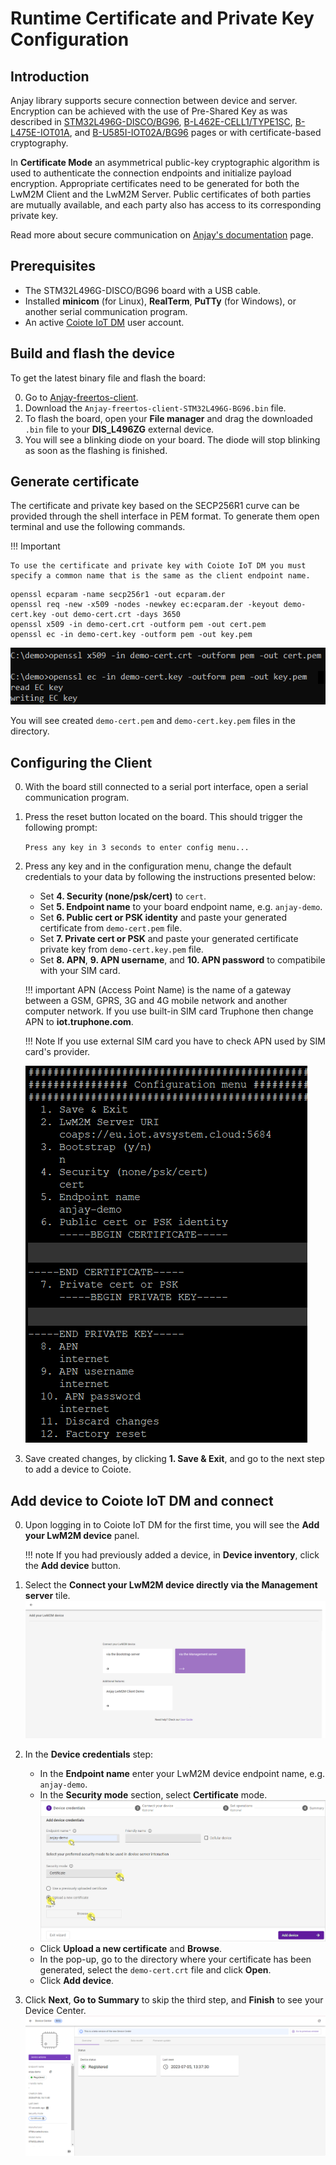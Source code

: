 # Runtime Certificate and Private Key Configuration

## Introduction
Anjay library supports secure connection between device and server. Encryption can be achieved with the use of Pre-Shared Key as was described in [STM32L496G-DISCO/BG96](STM32L496G-DISCO/BG96.md), [B-L462E-CELL1/TYPE1SC](B-L462E-CELL1/TYPE1SC.md), [B-L475E-IOT01A](B-L475E-IOT01A.md), and [B-U585I-IOT02A/BG96](B-U585I-IOT02A/BG96.md) pages or with certificate-based cryptography.

In **Certificate Mode** an asymmetrical public-key cryptographic algorithm is used to authenticate the connection endpoints and initialize payload encryption. Appropriate certificates need to be generated for both the LwM2M Client and the LwM2M Server. Public certificates of both parties are mutually available, and each party also has access to its corresponding private key.

Read more about secure communication on [Anjay's documentation](https://avsystem.github.io/Anjay-doc/BasicClient/BC-Security.html) page.


## Prerequisites
* The STM32L496G-DISCO/BG96 board with a USB cable.
* Installed **minicom** (for Linux), **RealTerm**, **PuTTy** (for Windows), or another serial communication program.
* An active [Coiote IoT DM](https://eu.iot.avsystem.cloud/) user account.

## Build and flash the device
To get the latest binary file and flash the board:

0. Go to [Anjay-freertos-client](https://github.com/AVSystem/Anjay-freertos-client/releases/).
0. Download the `Anjay-freertos-client-STM32L496G-BG96.bin` file.
0. To flash the board, open your **File manager** and drag the downloaded `.bin` file to your **DIS_L496ZG** external device.
0. You will see a blinking diode on your board. The diode will stop blinking as soon as the flashing is finished.

## Generate certificate
The certificate and private key based on the SECP256R1 curve can be provided through the shell interface in PEM format. To generate them open terminal and use the following commands.

!!! Important

    To use the certificate and private key with Coiote IoT DM you must specify a common name that is the same as the client endpoint name.

```
openssl ecparam -name secp256r1 -out ecparam.der
openssl req -new -x509 -nodes -newkey ec:ecparam.der -keyout demo-cert.key -out demo-cert.crt -days 3650
openssl x509 -in demo-cert.crt -outform pem -out cert.pem
openssl ec -in demo-cert.key -outform pem -out key.pem
```

![Fragement of creating certificates](images/create_cert.png)

You will see created `demo-cert.pem` and `demo-cert.key.pem` files in the directory.

## Configuring the Client

0. With the board still connected to a serial port interface, open a serial communication program.
0. Press the reset button located on the board. This should trigger the following prompt:

    ``Press any key in 3 seconds to enter config menu...``

0. Press any key and in the configuration menu, change the default credentials to your data by following the instructions presented below:
    - Set **4. Security (none/psk/cert)** to `cert`.
    - Set **5. Endpoint name** to your board endpoint name, e.g. `anjay-demo`.
    - Set **6. Public cert or PSK identity** and paste your generated certificate from `demo-cert.pem` file.
    - Set **7. Private cert or PSK** and paste your generated certificate private key from `demo-cert.key.pem` file.
    - Set **8. APN**, **9. APN username**, and **10. APN password** to compatibile with your SIM card.

    !!! important
        APN (Access Point Name) is the name of a gateway between a GSM, GPRS, 3G and 4G mobile network and another computer network. If you use built-in SIM card Truphone then change APN to **iot.truphone.com**.

    !!! Note
        If you use external SIM card you have to check APN used by SIM card's provider.

    ![Generate certificate in Anjay](images/anjay_cert.png)

0. Save created changes, by clicking **1. Save & Exit**, and go to the next step to add a device to Coiote.

## Add device to Coiote IoT DM and connect

0. Upon logging in to Coiote IoT DM for the first time, you will see the **Add your LwM2M device** panel.

    !!! note
        If you had previously added a device, in **Device inventory**, click the **Add device** button.

0. Select the **Connect your LwM2M device directly via the Management server** tile.
   ![Add via Mgmt](images/ex1.3.png "Add via Mgmt")
0. In the **Device credentials** step:
     - In the **Endpoint name** enter your LwM2M device endpoint name, e.g. `anjay-demo`.
     - In the **Security mode** section, select **Certificate** mode.
        ![Device credentials step](images/add_mgmt_cert.png "Device credentials step")
     - Click **Upload a new certificate** and **Browse**.
     - In the pop-up, go to the directory where your certificate has been generated, select the `demo-cert.crt` file and click **Open**.
     - Click **Add device**.

0. Click **Next**, **Go to Summary** to skip the third step, and **Finish** to see your Device Center.
    ![Registered device](images/registered_cert.png "Registered device")
